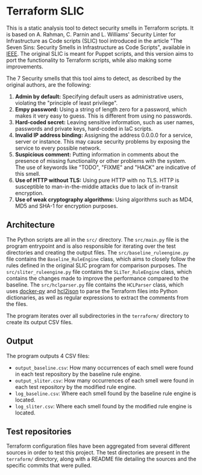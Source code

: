 # Terraform SLIC

This is a static analysis tool to detect security smells in Terraform scripts. It is based on A. Rahman, C. Parnin and L. Williams' Security Linter for Infrastructure as Code scripts (SLIC) tool introduced in the article "The Seven Sins: Security Smells in Infrastructure as Code Scripts", available in [IEEE](https://ieeexplore.ieee.org/document/8812041). The original SLIC is meant for Puppet scripts, and this version aims to port the functionality to Terraform scripts, while also making some improvements.

The 7 Security smells that this tool aims to detect, as described by the original authors, are the following:

1. **Admin by default:** Specifying default users as administrative users, violating the "principle of least privilege".
2. **Empy password:** Using a string of length zero for a password, which makes it very easy to guess. This is different from using no passwords.
3. **Hard-coded secret:** Leaving sensitive information, such as user names, passwords and private keys, hard-coded in IaC scripts.
4. **Invalid IP address binding:** Assigning the address 0.0.0.0 for a service, server or instance. This may cause security problems by exposing the service to every possible network.
5. **Suspicious comment:** Putting information in comments about the presence of missing functionality or other problems with the system. The use of keywords like "TODO", "FIXME" and "HACK" are indicative of this smell.
6. **Use of HTTP without TLS:** Using pure HTTP with no TLS. HTTP is susceptible to man-in-the-middle attacks due to lack of in-transit encryption.
7. **Use of weak cryptography algorithms:** Using algorithms such as MD4, MD5 and SHA-1 for encryption purposes.

## Architecture
The Python scripts are all in the `src/` directory. The `src/main.py` file is the program entrypoint and is also responsible for iterating over the test directories and creating the output files. The `src/baseline_ruleengine.py` file contains the `Baseline_RuleEngine` class, which aims to closely follow the rules defined in the original SLIC program for comparison purposes. The `src/sliter_ruleengine.py` file contains the `SLiTer_RuleEngine` class, which contains the changes made to improve the performance compared to the baseline. The `src/hclparser.py` file contains the `HCLParser` class, which uses [docker-py](https://github.com/docker/docker-py) and [hcl2json](https://github.com/tmccombs/hcl2json) to parse the Terraform files into Python dictionaries, as well as regular expressions to extract the comments from the files.

The program iterates over all subdirectories in the `terraform/` directory to create its output CSV files.

## Output
The program outputs 4 CSV files:

- `output_baseline.csv`: How many occurrences of each smell were found in each test repository by the baseline rule engine.
- `output_sliter.csv`: How many occurrences of each smell were found in each test repository by the modified rule engine.
- `log_baseline.csv`: Where each smell found by the baseline rule engine is located.
- `log_sliter.csv`:  Where each smell found by the modified rule engine is located.

## Test repositories

Terraform configuration files have been aggregated from several different sources in order to test this project. The test directories are present in the `terraform/` directory, along with a README file detailing the sources and the specific commits that were pulled.

